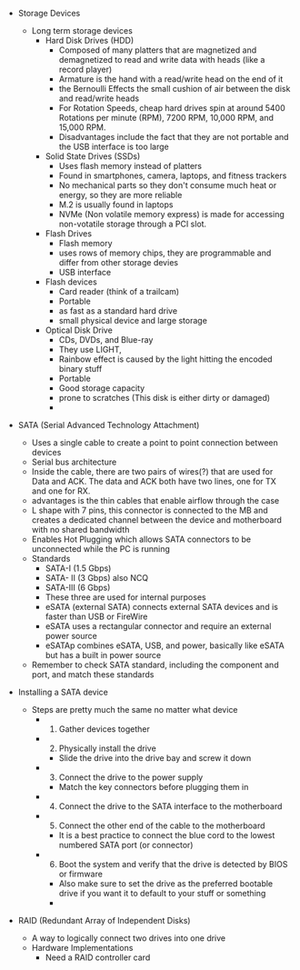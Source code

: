 - Storage Devices
	- Long term storage devices
		- Hard Disk Drives (HDD)
			- Composed of many platters that are magnetized and demagnetized to read and write data with heads (like a record player)
			- Armature is the hand with a read/write head on the end of it
			- the Bernoulli Effects the small cushion of air between the disk and read/write heads 
			- For Rotation Speeds, cheap hard drives spin at around 5400 Rotations per minute (RPM), 7200 RPM, 10,000 RPM, and 15,000 RPM. 
			- Disadvantages include the fact that they are not portable and the USB interface is too large
		- Solid State Drives (SSDs)
			- Uses flash memory instead of platters 
			- Found in smartphones, camera, laptops, and fitness trackers
			- No mechanical parts so they don't consume much heat or energy, so they are more reliable
			- M.2 is usually found in laptops
			- NVMe (Non volatile memory express) is made for accessing non-votatile storage through a PCI slot. 
		- Flash Drives
			- Flash memory 
			- uses rows of memory chips, they are programmable and differ from other storage devies
			- USB interface 
		- Flash devices
			- Card reader (think of a trailcam)
			- Portable 
			- as fast as a standard hard drive
			- small physical device and large storage
		- Optical Disk Drive
			- CDs, DVDs, and Blue-ray 
			- They use LIGHT, 
			- Rainbow effect is caused by the light hitting the encoded binary stuff
			- Portable
			- Good storage capacity
			- prone to scratches (This disk is either dirty or damaged)
			- 

- SATA (Serial Advanced Technology Attachment)
	- Uses a single cable to create a point to point connection between devices
	- Serial bus architecture 
	- Inside the cable, there are two pairs of wires(?) that are used for Data and ACK. The data and ACK both have two lines, one for TX and one for RX. 
	- advantages is the thin cables that enable airflow through the case
	- L shape with 7 pins, this connector is connected to the MB and creates a dedicated channel between the device and motherboard with no shared bandwidth 
	- Enables Hot Plugging which allows SATA connectors to be unconnected while the PC is running 
	- Standards
		- SATA-I (1.5 Gbps)
		- SATA- II (3 Gbps) also NCQ 
		- SATA-III (6 Gbps) 
		- These three are used for internal purposes
		- eSATA (external SATA) connects external SATA devices and is faster than USB or FireWire 
		- eSATA uses a rectangular connector and require an external power source
		- eSATAp combines eSATA, USB, and power, basically like eSATA but has a built in power source
	- Remember to check SATA standard, including the component and port, and match these standards

- Installing a SATA device 
	- Steps are pretty much the same no matter what device
		- 1. Gather devices together
		- 2. Physically install the drive
			- Slide the drive into the drive bay and screw it down 
		- 3. Connect the drive to the power supply
			- Match the key connectors before plugging them in 
		- 4. Connect the drive to the SATA interface to the motherboard
		- 5. Connect the other end of the cable to the motherboard
			- It is a best practice to connect the blue cord to the lowest numbered SATA port (or connector) 
		- 6. Boot the system and verify that the drive is detected by BIOS or firmware
			- Also make sure to set the drive as the preferred bootable drive if you want it to default to your stuff or something 
			- 

- RAID (Redundant Array of Independent Disks)
	- A way to logically connect two drives into one drive
	- Hardware Implementations
		- Need a RAID controller card